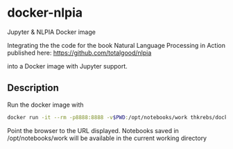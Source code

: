 # docker-nlpia
Jupyter &amp; NLPIA Docker image

Integrating the the code for the book  Natural Language Processing in Action published here:
  https://github.com/totalgood/nlpia 

into a Docker image with Jupyter support.

## Description

Run the docker image with 

```bash
docker run -it --rm -p8888:8888 -v$PWD:/opt/notebooks/work thkrebs/docker-nlpia:latest
```

Point the browser to the URL displayed. Notebooks saved in /opt/notebooks/work will be available in the current working directory
